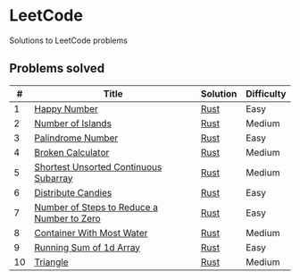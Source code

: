 # LeetCode
Solutions to LeetCode problems

## Problems solved

| # | Title | Solution | Difficulty |
|---| ----- | -------- | ---------- |
|1|[Happy Number](https://leetcode.com/problems/happy-number/) | [Rust](./easy/happy_number/happy_number.rs)|Easy|
|2|[Number of Islands](https://leetcode.com/problems/number-of-islands/) | [Rust](./medium/number_of_islands/number_of_islands.rs)|Medium|
|3|[Palindrome Number](https://leetcode.com/problems/palindrome-number/) | [Rust](./easy/palindrome_number/palindrome_number.rs)|Easy|
|4|[Broken Calculator](https://leetcode.com/problems/broken-calculator/) | [Rust](./medium/broken_calculator/broken_calculator.rs)|Medium|
|5|[Shortest Unsorted Continuous Subarray](https://leetcode.com/problems/shortest-unsorted-continuous-subarray/) | [Rust](./medium/shortest_unsorted_continuous_subarray/shortest_unsorted_continuous_subarray.rs)|Medium|
|6|[Distribute Candies](https://leetcode.com/problems/distribute-candies/) | [Rust](./easy/distribute_candies/distribute_candies.rs)|Easy|
|7|[Number of Steps to Reduce a Number to Zero](https://leetcode.com/problems/number-of-steps-to-reduce-a-number-to-zero/) | [Rust](./easy/number_of_steps_to_reduce_a_number_to_zero/number_of_steps_to_reduce_a_number_to_zero.rs)|Easy|
|8|[Container With Most Water](https://leetcode.com/problems/container-with-most-water/) | [Rust](./medium/container_with_most_water/container_with_most_water.rs)|Medium|
|9|[Running Sum of 1d Array](https://leetcode.com/problems/running-sum-of-1d-array/) | [Rust](./easy/running_sum_of_1d_array/running_sum_of_1d_array.rs)|Easy|
|10|[Triangle](https://leetcode.com/problems/triangle/) | [Rust](./medium/triangle/triangle.rs)|Medium|
